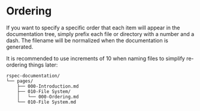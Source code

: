 # Ordering

If you want to specify a specific order that each item will appear in the documentation tree, simply prefix each file or directory with a number and a dash. The filename will be normalized when the documentation is generated.

It is recommended to use increments of 10 when naming files to simplify re-ordering things later:

```console
rspec-documentation/
└── pages/
    ├── 000-Introduction.md
    ├── 010-File System/
    │   └── 000-Ordering.md
    └── 010-File System.md
```

